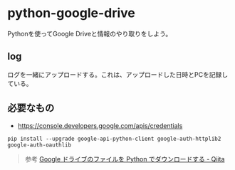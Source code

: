# python-google-drive
Pythonを使ってGoogle Driveと情報のやり取りをしよう。

## log
ログを一緒にアップロードする。これは、アップロードした日時とPCを記録している。

## 必要なもの
- https://console.developers.google.com/apis/credentials

```
pip install --upgrade google-api-python-client google-auth-httplib2 google-auth-oauthlib
```

>参考
>[Google ドライブのファイルを Python でダウンロードする - Qiita](https://qiita.com/koji4104/items/618c9dad0140cc1558e3)